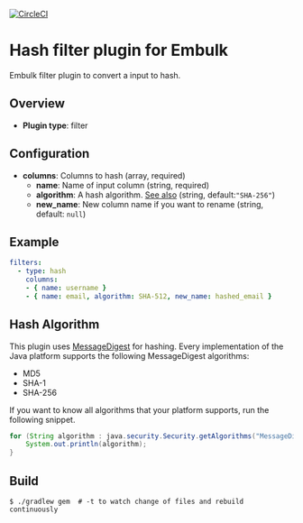 [![CircleCI](https://circleci.com/gh/kamatama41/embulk-filter-hash.svg?style=svg)](https://circleci.com/gh/kamatama41/embulk-filter-hash)

# Hash filter plugin for Embulk

Embulk filter plugin to convert a input to hash.

## Overview

* **Plugin type**: filter

## Configuration

- **columns**: Columns to hash (array, required)
  - **name**: Name of input column (string, required)
  - **algorithm**: A hash algorithm. [See also](#hash_algorithm) (string, default:`"SHA-256"`)
  - **new_name**: New column name if you want to rename (string, default: `null`)

## Example

```yaml
filters:
  - type: hash
    columns:
    - { name: username }
    - { name: email, algorithm: SHA-512, new_name: hashed_email }
```

## Hash Algorithm
<a name ="hash_algorithm">

This plugin uses [MessageDigest](https://docs.oracle.com/javase/7/docs/api/java/security/MessageDigest.html) for hashing.
Every implementation of the Java platform supports the following MessageDigest algorithms:  
- MD5
- SHA-1
- SHA-256

If you want to know all algorithms that your platform supports, run the following snippet.
```java
for (String algorithm : java.security.Security.getAlgorithms("MessageDigest")) {
    System.out.println(algorithm);
}
```

## Build

```
$ ./gradlew gem  # -t to watch change of files and rebuild continuously
```
